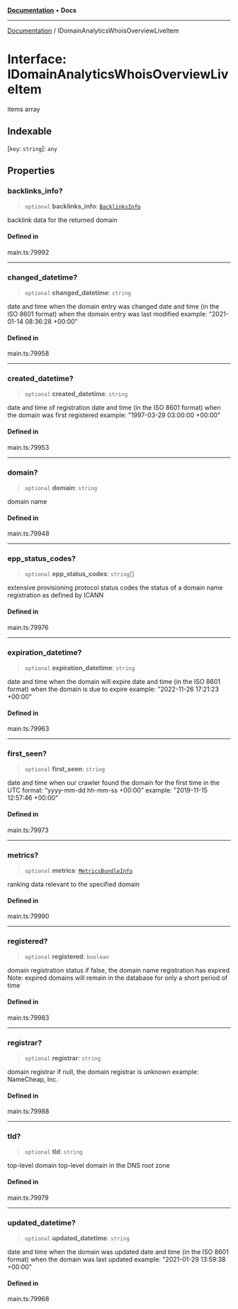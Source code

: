 [**Documentation**](../README.md) • **Docs**

***

[Documentation](../globals.md) / IDomainAnalyticsWhoisOverviewLiveItem

# Interface: IDomainAnalyticsWhoisOverviewLiveItem

items array

## Indexable

 \[`key`: `string`\]: `any`

## Properties

### backlinks\_info?

> `optional` **backlinks\_info**: [`BacklinksInfo`](../classes/BacklinksInfo.md)

backlink data for the returned domain

#### Defined in

main.ts:79992

***

### changed\_datetime?

> `optional` **changed\_datetime**: `string`

date and time when the domain entry was changed
date and time (in the ISO 8601 format) when the domain entry was last modified
example:
"2021-01-14 08:36:28 +00:00"

#### Defined in

main.ts:79958

***

### created\_datetime?

> `optional` **created\_datetime**: `string`

date and time of registration
date and time (in the ISO 8601 format) when the domain was first registered
example:
"1997-03-29 03:00:00 +00:00"

#### Defined in

main.ts:79953

***

### domain?

> `optional` **domain**: `string`

domain name

#### Defined in

main.ts:79948

***

### epp\_status\_codes?

> `optional` **epp\_status\_codes**: `string`[]

extensive provisioning protocol status codes
the status of a domain name registration as defined by ICANN

#### Defined in

main.ts:79976

***

### expiration\_datetime?

> `optional` **expiration\_datetime**: `string`

date and time when the domain will expire
date and time (in the ISO 8601 format) when the domain is due to expire
example:
"2022-11-26 17:21:23 +00:00"

#### Defined in

main.ts:79963

***

### first\_seen?

> `optional` **first\_seen**: `string`

date and time when our crawler found the domain for the first time
in the UTC format: “yyyy-mm-dd hh-mm-ss +00:00”
example:
"2019-11-15 12:57:46 +00:00"

#### Defined in

main.ts:79973

***

### metrics?

> `optional` **metrics**: [`MetricsBundleInfo`](../classes/MetricsBundleInfo.md)

ranking data relevant to the specified domain

#### Defined in

main.ts:79990

***

### registered?

> `optional` **registered**: `boolean`

domain registration status
if false, the domain name registration has expired
Note: expired domains will remain in the database for only a short period of time

#### Defined in

main.ts:79983

***

### registrar?

> `optional` **registrar**: `string`

domain registrar
if null, the domain registrar is unknown
example:
NameCheap, Inc.

#### Defined in

main.ts:79988

***

### tld?

> `optional` **tld**: `string`

top-level domain
top-level domain in the DNS root zone

#### Defined in

main.ts:79979

***

### updated\_datetime?

> `optional` **updated\_datetime**: `string`

date and time when the domain was updated
date and time (in the ISO 8601 format) when the domain was last updated
example:
"2021-01-29 13:59:38 +00:00"

#### Defined in

main.ts:79968
